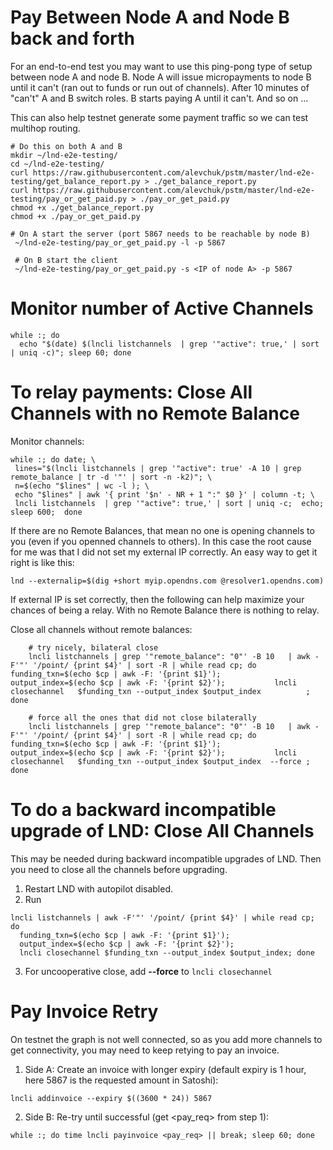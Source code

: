 Pay Between Node A and Node B back and forth
=============================================

For an end-to-end test you may want to use this ping-pong type of setup between node A and node B. Node A will issue micropayments to node B until it can't (ran out to funds or run out of channels). After 10 minutes of "can't" A and B switch roles. B starts paying A until it can't. And so on ...

This can also help testnet generate some payment traffic so we can test multihop routing.

```
# Do this on both A and B
mkdir ~/lnd-e2e-testing/
cd ~/lnd-e2e-testing/
curl https://raw.githubusercontent.com/alevchuk/pstm/master/lnd-e2e-testing/get_balance_report.py > ./get_balance_report.py
curl https://raw.githubusercontent.com/alevchuk/pstm/master/lnd-e2e-testing/pay_or_get_paid.py > ./pay_or_get_paid.py
chmod +x ./get_balance_report.py
chmod +x ./pay_or_get_paid.py

# On A start the server (port 5867 needs to be reachable by node B)
 ~/lnd-e2e-testing/pay_or_get_paid.py -l -p 5867
 
 # On B start the client
 ~/lnd-e2e-testing/pay_or_get_paid.py -s <IP of node A> -p 5867
```



Monitor number of Active Channels
=================================
```
while :; do 
  echo "$(date) $(lncli listchannels  | grep '"active": true,' | sort | uniq -c)"; sleep 60; done
```


To relay payments: Close All Channels with no Remote Balance
==============================================================

Monitor channels:
```
while :; do date; \
 lines="$(lncli listchannels | grep '"active": true' -A 10 | grep remote_balance | tr -d '"' | sort -n -k2)"; \
 n=$(echo "$lines" | wc -l ); \
 echo "$lines" | awk '{ print '$n' - NR + 1 ":" $0 }' | column -t; \
 lncli listchannels  | grep '"active": true,' | sort | uniq -c;  echo; sleep 600;  done
 ```
 
If there are no Remote Balances, that mean no one is opening channels to you (even if you openned channels to others). In this case the root cause for me was that I did not set my external IP correctly. An easy way to get it right is like this:
```
lnd --externalip=$(dig +short myip.opendns.com @resolver1.opendns.com)
```
 
If external IP is set correctly, then the following can help maximize your chances of being a relay. With no Remote Balance there is nothing to relay.

Close all channels without remote balances:
```
    # try nicely, bilateral close
    lncli listchannels | grep '"remote_balance": "0"' -B 10   | awk -F'"' '/point/ {print $4}' | sort -R | while read cp; do           funding_txn=$(echo $cp | awk -F: '{print $1}');           output_index=$(echo $cp | awk -F: '{print $2}');           lncli closechannel   $funding_txn --output_index $output_index          ;         done

    # force all the ones that did not close bilaterally
    lncli listchannels | grep '"remote_balance": "0"' -B 10   | awk -F'"' '/point/ {print $4}' | sort -R | while read cp; do           funding_txn=$(echo $cp | awk -F: '{print $1}');           output_index=$(echo $cp | awk -F: '{print $2}');           lncli closechannel   $funding_txn --output_index $output_index  --force ;         done
```


To do a backward incompatible upgrade of LND: Close All Channels
================================================================

This may be needed during backward incompatible upgrades of LND. Then you need to close all the channels before upgrading.

1. Restart LND with autopilot disabled.
2. Run
```
lncli listchannels | awk -F'"' '/point/ {print $4}' | while read cp; do 
  funding_txn=$(echo $cp | awk -F: '{print $1}');
  output_index=$(echo $cp | awk -F: '{print $2}'); 
  lncli closechannel $funding_txn --output_index $output_index; done
```
3. For uncooperative close, add **--force** to  `lncli closechannel` 

Pay Invoice Retry
=================

On testnet the graph is not well connected, so as you add more channels to get connectivity, you may need to keep retying to pay an invoice. 

1. Side A: Create an invoice with longer expiry (default expiry is 1 hour, here 5867 is the requested amount in Satoshi):
```
lncli addinvoice --expiry $((3600 * 24)) 5867
```

2. Side B: Re-try until successful (get <pay_req> from step 1):
```
while :; do time lncli payinvoice <pay_req> || break; sleep 60; done
```

